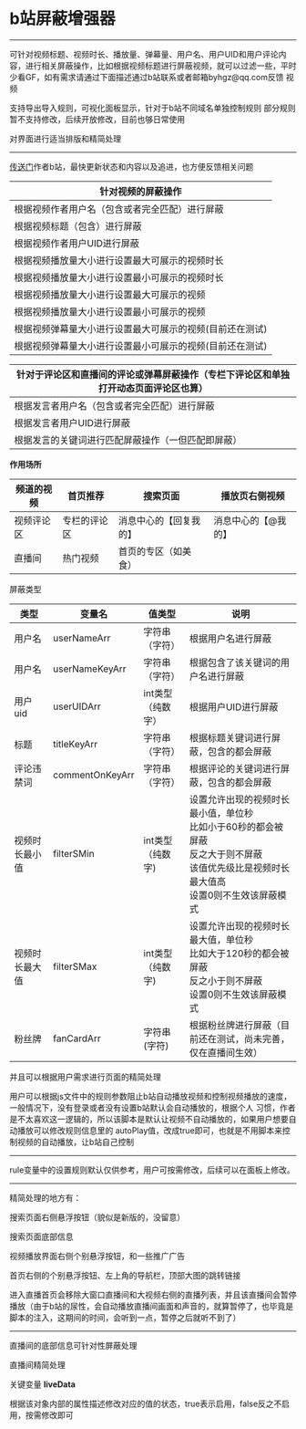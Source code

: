 # b站屏蔽增强器

<hr>
可针对视频标题、视频时长、播放量、弹幕量、用户名、用户UID和用户评论内容，进行相关屏蔽操作，比如根据视频标题进行屏蔽视频，就可以过滤一些，平时少看GF，如有需求请通过下面描述通过b站联系或者邮箱byhgz@qq.com反馈
视频

支持导出导入规则，可视化面板显示，针对于b站不同域名单独控制规则
部分规则暂不支持修改，后续开放修改，目前也够日常使用

对界面进行适当排版和精简处理
<hr>

[传送门](https://space.bilibili.com/473239155/dynamic)作者b站，最快更新状态和内容以及追进，也方便反馈相关问题

| 针对视频的屏蔽操作                     |
|-------------------------------|
| 根据视频作者用户名（包含或者完全匹配）进行屏蔽       |
| 根据视频标题（包含）进行屏蔽                |
| 根据视频作者用户UID进行屏蔽               |
| 根据视频播放量大小进行设置最大可展示的视频时长       |
| 根据视频播放量大小进行设置最小可展示的视频时长       |
| 根据视频播放量大小进行设置最大可展示的视频         |
| 根据视频播放量大小进行设置最小可展示的视频         |
| 根据视频弹幕量大小进行设置最大可展示的视频(目前还在测试) |
| 根据视频弹幕量大小进行设置最小可展示的视频(目前还在测试)   |

| 针对于评论区和直播间的评论或弹幕屏蔽操作（专栏下评论区和单独打开动态页面评论区也算） |
|-------------------------------------------|
| 根据发言者用户名（包含或者完全匹配）进行屏蔽      |
| 根据发言者用户UID进行屏蔽                 |
| 根据发言的关键词进行匹配屏蔽操作（一但匹配即屏蔽）  |

**作用场所**

| 频道的视频 | 首页推荐   | 搜索页面        | 播放页右侧视频 |
|------|--------|-------------|---------|
| 视频评论区 | 专栏的评论区 | 消息中心的【回复我的】 | 消息中心的【@我的】 |
| 直播间  | 热门视频   | 首页的专区（如美食）  |            |

屏蔽类型

| 类型      | 变量名 | 值类型        | 说明                                                                                     |
|---------|-----|------------|----------------------------------------------------------------------------------------|
| 用户名     |  userNameArr | 字符串（字符）    | 根据用户名进行屏蔽                                                                              |
| 用户名     | userNameKeyArr  | 字符串（字符）   | 根据包含了该关键词的用户名进行屏蔽                                                                      |
| 用户uid   |   userUIDArr | int类型（纯数字） | 根据用户UID进行屏蔽                                                                            |
| 标题      |  titleKeyArr | 字符串（字符）    | 根据标题关键词进行屏蔽，包含的都会屏蔽                                                                    |
| 评论违禁词   |   commentOnKeyArr | 字符串（字符）    | 根据评论的关键词进行屏蔽，包含的都会屏蔽                                                                   |
| 视频时长最小值 | filterSMin| int类型（纯数字) | 设置允许出现的视频时长最小值，单位秒<br/>比如小于60秒的都会被屏蔽<br/>反之大于则不屏蔽<br/>该值优先级比是视频时长最大值高<br/>设置0则不生效该屏蔽模式 |
| 视频时长最大值 | filterSMax | int类型（纯数字) | 设置允许出现的视频时长最大值，单位秒<br/>比如大于120秒的都会被屏蔽<br/>反之小于则不屏蔽<br/>设置0则不生效该屏蔽模式                    |
| 粉丝牌     |   fanCardArr   | 字符串(字符)    | 根据粉丝牌进行屏蔽（目前还在测试，尚未完善，仅在直播间生效）                                                         |

并且可以根据用户需求进行页面的精简处理

用户可以根据js文件中的规则参数阻止b站自动播放视频和控制视频播放的速度，一般情况下，没有登录或者没有设置b站默认会自动播放的，根据个人
习惯，作者是不太喜欢这一逻辑的，所以该脚本是默认让视频不自动播放的，如果用户想要自动播放可以修改规则信息里的
autoPlay值，改成true即可，也就是不用脚本来控制视频的自动播放，让b站自己控制
<hr>

rule变量中的设置规则默认仅供参考，用户可按需修改，后续可以在面板上修改。

<hr>
精简处理的地方有：

搜索页面右侧悬浮按钮（貌似是新版的，没留意）

搜索页面底部信息

视频播放界面右侧个别悬浮按钮，和一些推广广告

首页右侧的个别悬浮按钮、左上角的导航栏，顶部大图的跳转链接

进入直播首页会移除大窗口直播间和大视频右侧的直播列表，并且该直播间会暂停播放（由于b站的尿性，会自动播放直播间画面和声音的，就算暂停了，也毕竟是脚本的注入，这期间的时间，会听到一点，暂停之后就听不到了）

<hr>
直播间的底部信息可针对性屏蔽处理

直播间精简处理

关键变量 **liveData**

根据该对象内部的属性描述修改对应的值的状态，true表示启用，false反之不启用，按需修改即可

